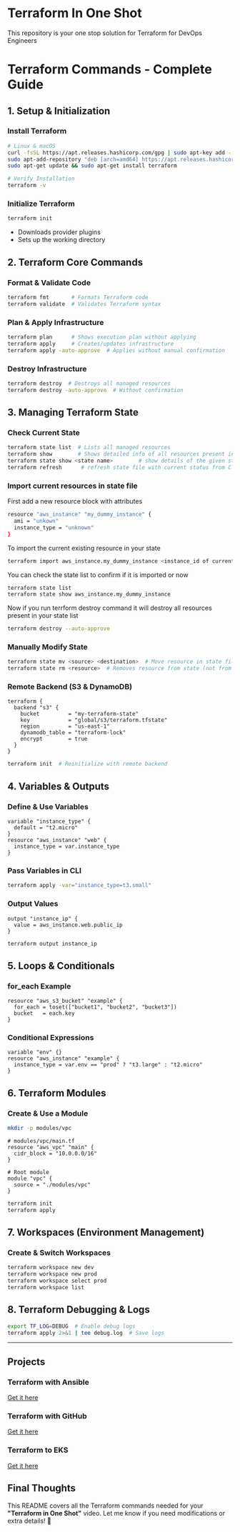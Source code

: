 # Terraform In One Shot
This repository is your one stop solution for Terraform for DevOps Engineers 

# Terraform Commands - Complete Guide

## **1. Setup & Initialization**
### **Install Terraform**
```sh
# Linux & macOS
curl -fsSL https://apt.releases.hashicorp.com/gpg | sudo apt-key add -
sudo apt-add-repository "deb [arch=amd64] https://apt.releases.hashicorp.com $(lsb_release -cs) main"
sudo apt-get update && sudo apt-get install terraform

# Verify Installation
terraform -v
```

### **Initialize Terraform**
```sh
terraform init
```
- Downloads provider plugins
- Sets up the working directory

## **2. Terraform Core Commands**
### **Format & Validate Code**
```sh
terraform fmt       # Formats Terraform code
terraform validate  # Validates Terraform syntax
```

### **Plan & Apply Infrastructure**
```sh
terraform plan      # Shows execution plan without applying
terraform apply     # Creates/updates infrastructure
terraform apply -auto-approve  # Applies without manual confirmation
```

### **Destroy Infrastructure**
```sh
terraform destroy  # Destroys all managed resources
terraform destroy -auto-approve  # Without confirmation
```

## **3. Managing Terraform State**
### **Check Current State**
```sh
terraform state list  # Lists all managed resources
terraform show        # Shows detailed info of all resources present in state file
terraform state show <state name>        # show details of the given state
terraform refresh      # refresh state file with current status from Cloud Console
```
### **Import current resources in state file**
First add a new resource block with attributes 
```sh
resource "aws_instance" "my_dummy_instance" {
  ami = "unkown"
  instance_type = "unknown"  
}
```
To import the current existing resource in your state 
```sh
terraform import aws_instance.my_dummy_instance <instance_id of current resource>
```
You can check the state list to confirm if it is imported or now
```sh
terraform state list
terraform state show aws_instance.my_dummy_instance
```
Now if you run terrform destroy command it will destroy all resources present in your state list
```sh
terraform destroy --auto-approve
```


### **Manually Modify State**
```sh
terraform state mv <source> <destination>  # Move resource in state file
terraform state rm <resource>  # Removes resource from state (not from infra)
```

### **Remote Backend (S3 & DynamoDB)**
```hcl
terraform {
  backend "s3" {
    bucket         = "my-terraform-state"
    key            = "global/s3/terraform.tfstate"
    region         = "us-east-1"
    dynamodb_table = "terraform-lock"
    encrypt        = true
  }
}
```
```sh
terraform init  # Reinitialize with remote backend
```

## **4. Variables & Outputs**
### **Define & Use Variables**
```hcl
variable "instance_type" {
  default = "t2.micro"
}
resource "aws_instance" "web" {
  instance_type = var.instance_type
}
```

### **Pass Variables in CLI**
```sh
terraform apply -var="instance_type=t3.small"
```

### **Output Values**
```hcl
output "instance_ip" {
  value = aws_instance.web.public_ip
}
```
```sh
terraform output instance_ip
```

## **5. Loops & Conditionals**
### **for_each Example**
```hcl
resource "aws_s3_bucket" "example" {
  for_each = toset(["bucket1", "bucket2", "bucket3"])
  bucket   = each.key
}
```

### **Conditional Expressions**
```hcl
variable "env" {}
resource "aws_instance" "example" {
  instance_type = var.env == "prod" ? "t3.large" : "t2.micro"
}
```

## **6. Terraform Modules**
### **Create & Use a Module**
```sh
mkdir -p modules/vpc
```
```hcl
# modules/vpc/main.tf
resource "aws_vpc" "main" {
  cidr_block = "10.0.0.0/16"
}
```
```hcl
# Root module
module "vpc" {
  source = "./modules/vpc"
}
```
```sh
terraform init
terraform apply
```

## **7. Workspaces (Environment Management)**
### **Create & Switch Workspaces**
```sh
terraform workspace new dev
terraform workspace new prod
terraform workspace select prod
terraform workspace list
```

## **8. Terraform Debugging & Logs**
```sh
export TF_LOG=DEBUG  # Enable debug logs
terraform apply 2>&1 | tee debug.log  # Save logs
```

---

## Projects

### Terraform with Ansible
[Get it here](https://github.com/LondheShubham153/terraform-ansible-multi-env)

### Terraform with GitHub
[Get it here](https://github.com/Amitabh-DevOps/online_shop/tree/github-action/.github/workflows)

### Terraform to EKS
[Get it here](https://github.com/DevMadhup/Springboot-BankApp/tree/DevOps/Terraform/EKS-Deployment)

## **Final Thoughts**
This README covers all the Terraform commands needed for your **"Terraform in One Shot"** video. Let me know if you need modifications or extra details! 🚀


